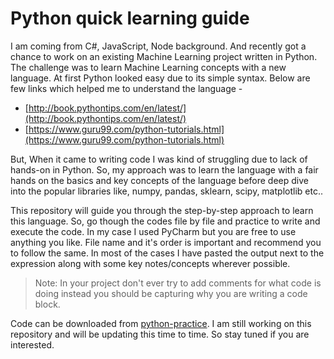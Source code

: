 # Python quick learning guide

I am coming from C#, JavaScript, Node background. And recently got a chance to work on an existing Machine Learning project written in Python. The challenge was to learn Machine Learning concepts with a new language. At first Python looked easy due to its simple syntax. Below are few links which helped me to understand the language -

- [http://book.pythontips.com/en/latest/](http://book.pythontips.com/en/latest/)
- [https://www.guru99.com/python-tutorials.html](https://www.guru99.com/python-tutorials.html)

But, When it came to writing code I was kind of struggling due to lack of hands-on in Python. So, my approach was to learn the language with a fair hands on the basics and key concepts of the language before deep dive into the popular libraries like, numpy, pandas, sklearn, scipy, matplotlib etc..

This repository will guide you through the step-by-step approach to learn this language. So, go though the codes file by file and practice to write and execute the code. In my case I used PyCharm but you are free to use anything you like. File name and it's order is important and recommend you to follow the same.  In most of the cases I have pasted the output next to the expression along with some key notes/concepts wherever possible.

> Note: In your project don't ever try to add comments for what code is doing instead you should be capturing why you are writing a code block.

Code can be downloaded from [python-practice](https://github.com/kumardh/python-practice). I am still working on this repository and will be updating this time to time. So stay tuned if you are interested.
